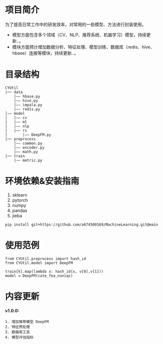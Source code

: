 # 项目简介
  为了提高日常工作中的研发效率，对常用的一些模型、方法进行封装使用。
  - 模型方面包含多个领域（CV、NLP、推荐系统、机器学习）模型，持续更新..。
  - 模块方面预计增加数据分析、特征处理、模型训练、数据库（redis、hive、hbase）连接等模块，持续更新..。

# 目录结构
```
CYUtil  
|── data
    |—— hbase.py
    |—— hive.py
    |—— impala.py
    |—— redis.py
│—— model
|   |—— cv
|   |—— ml
|   |—— nlp
|   |—— rs
|       |—— DeepFM.py
|── preprocess
    |—— common.py
    |—— encoder.py
    |—— math.py
|── train
    |—— metric.py
```

# 环境依赖&安装指南
1. sklearn
2. pytorch
3. numpy
4. pandas
5. jieba

```
pip install git+https://github.com/a674500169/MachineLearning.git@main
```

# 使用范例

```
from CYUtil.preprocess import hash_id
from CYUtil.model import DeepFM

train[k].map(lambda x: hash_id(x, v[0],v[1]))
model = DeepFM(cate_fea_nuniqs)

```

# 内容更新

#### v1.0.0:
    1. 增加推荐模型 DeepFM
    2. 特征预处理
    3. 数据库工具
    4. 模型评估指标



